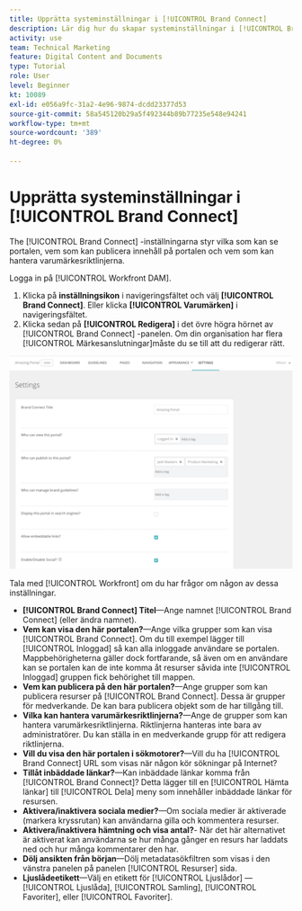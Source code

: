 ```yaml
---
title: Upprätta systeminställningar i [!UICONTROL Brand Connect]
description: Lär dig hur du skapar systeminställningar i [!UICONTROL Brand Connect] av [!UICONTROL Workfront DAM].
activity: use
team: Technical Marketing
feature: Digital Content and Documents
type: Tutorial
role: User
level: Beginner
kt: 10089
exl-id: e056a9fc-31a2-4e96-9874-dcdd23377d53
source-git-commit: 58a545120b29a5f492344b89b77235e548e94241
workflow-type: tm+mt
source-wordcount: '389'
ht-degree: 0%

---
```


# Upprätta systeminställningar i [!UICONTROL Brand Connect]

The [!UICONTROL Brand Connect] -inställningarna styr vilka som kan se portalen, vem som kan publicera innehåll på portalen och vem som kan hantera varumärkesriktlinjerna.

Logga in på [!UICONTROL Workfront DAM].

1. Klicka på **inställningsikon** i navigeringsfältet och välj **[!UICONTROL Brand Connect]**. Eller klicka **[!UICONTROL Varumärken]** i navigeringsfältet.
1. Klicka sedan på **[!UICONTROL Redigera]** i det övre högra hörnet av [!UICONTROL Brand Connect] -panelen. Om din organisation har flera [!UICONTROL Märkesanslutningar]måste du se till att du redigerar rätt.

![En skärmbild av inställningspanelen för Brand Connect](assets/01-brand-portal-settings.png)

Tala med [!UICONTROL Workfront] om du har frågor om någon av dessa inställningar.

* **[!UICONTROL Brand Connect] Titel**—Ange namnet [!UICONTROL Brand Connect] (eller ändra namnet).
* **Vem kan visa den här portalen?**—Ange vilka grupper som kan visa [!UICONTROL Brand Connect]. Om du till exempel lägger till [!UICONTROL Inloggad] så kan alla inloggade användare se portalen. Mappbehörigheterna gäller dock fortfarande, så även om en användare kan se portalen kan de inte komma åt resurser såvida inte [!UICONTROL Inloggad] gruppen fick behörighet till mappen.
* **Vem kan publicera på den här portalen?**—Ange grupper som kan publicera resurser på [!UICONTROL Brand Connect]. Dessa är grupper för medverkande. De kan bara publicera objekt som de har tillgång till.
* **Vilka kan hantera varumärkesriktlinjerna?**—Ange de grupper som kan hantera varumärkesriktlinjerna. Riktlinjerna hanteras inte bara av administratörer. Du kan ställa in en medverkande grupp för att redigera riktlinjerna.
* **Vill du visa den här portalen i sökmotorer?**—Vill du ha [!UICONTROL Brand Connect] URL som visas när någon kör sökningar på Internet?
* **Tillåt inbäddade länkar?**—Kan inbäddade länkar komma från [!UICONTROL Brand Connect]? Detta lägger till en [!UICONTROL Hämta länkar] till [!UICONTROL Dela] meny som innehåller inbäddade länkar för resursen.
* **Aktivera/inaktivera sociala medier?**—Om sociala medier är aktiverade (markera kryssrutan) kan användarna gilla och kommentera resurser.
* **Aktivera/inaktivera hämtning och visa antal?**- När det här alternativet är aktiverat kan användarna se hur många gånger en resurs har laddats ned och hur många kommentarer den har.
* **Dölj ansikten från början**—Dölj metadatasökfiltren som visas i den vänstra panelen på panelen [!UICONTROL Resurser] sida.
* **Ljuslådeetikett**—Välj en etikett för [!UICONTROL Ljuslådor] — [!UICONTROL Ljuslåda], [!UICONTROL Samling], [!UICONTROL Favoriter], eller [!UICONTROL Favoriter].
